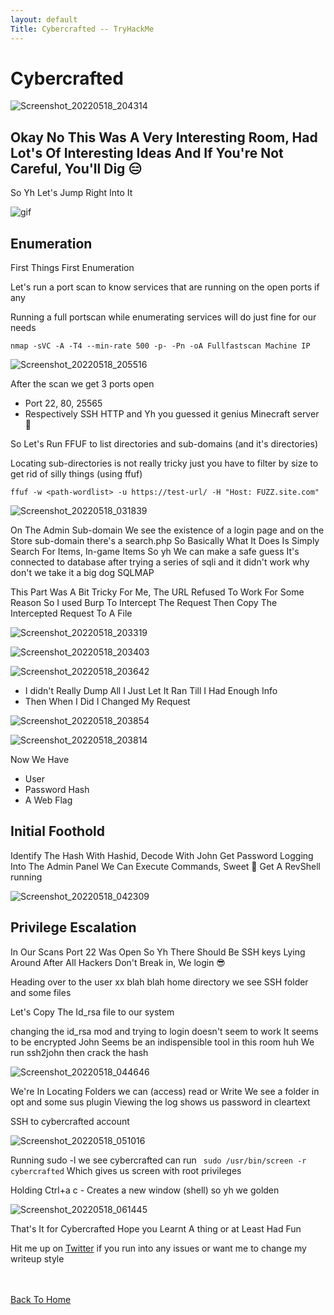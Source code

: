 ```yaml
---
layout: default
Title: Cybercrafted -- TryHackMe
---
```



# Cybercrafted
![Screenshot_20220518_204314](https://user-images.githubusercontent.com/24994796/169122394-6c2d46c9-f543-4ad8-ae79-ce1714dd58a6.png)

## Okay No This Was A Very Interesting Room, Had Lot's Of Interesting Ideas And If You're Not Careful, You'll Dig 😑
So Yh Let's Jump Right Into It

![gif](https://c.tenor.com/j3WSiehLt2AAAAAM/portal-jumps-into-a-random-portal.gif)

## Enumeration
First Things First Enumeration

Let's run a port scan to know services that are running on the open ports if any

Running a full portscan while enumerating services will do just fine for our needs

```nmap -sVC -A -T4 --min-rate 500 -p- -Pn -oA Fullfastscan Machine IP```

![Screenshot_20220518_205516](https://user-images.githubusercontent.com/24994796/169132700-c3dac022-f71b-4898-b4fb-3979b37e3d91.png)

After the scan we get 3 ports open
- Port 22, 80, 25565
- Respectively SSH HTTP and Yh you guessed it genius Minecraft server 🥸

So Let's Run FFUF to list directories and sub-domains (and it's directories)

Locating sub-directories is not really tricky just you have to filter by size to get rid of silly things (using ffuf)

``` ffuf -w <path-wordlist> -u https://test-url/ -H "Host: FUZZ.site.com" ```

![Screenshot_20220518_031839](https://user-images.githubusercontent.com/24994796/169140639-d888deb6-9786-4a9f-b659-57943d749e2a.png)

On The Admin Sub-domain We see the existence of a login page and on the Store sub-domain there's a search.php 
So Basically What It Does Is Simply Search For Items, In-game Items So yh We can make a safe guess It's connected to database after trying a series of sqli and it didn't work why don't we take it a big dog SQLMAP

This Part Was A Bit Tricky For Me, The URL Refused To Work For Some Reason So I used Burp To Intercept The Request Then Copy The Intercepted Request To A File 

![Screenshot_20220518_203319](https://user-images.githubusercontent.com/24994796/169142218-3e83586f-20d8-4b22-b63c-510b76cb941c.png)

![Screenshot_20220518_203403](https://user-images.githubusercontent.com/24994796/169142257-d781874c-223b-4178-ab7a-e8ffde3604f8.png)

![Screenshot_20220518_203642](https://user-images.githubusercontent.com/24994796/169142326-fe5af78f-4611-4e8e-9165-5ca533cac806.png)

- I didn't Really Dump All I Just Let It Ran Till I Had Enough Info
- Then When I Did I Changed My Request

![Screenshot_20220518_203854](https://user-images.githubusercontent.com/24994796/169142663-9a3862e1-a999-4c6e-ac29-5ee9ae5214d3.png)

![Screenshot_20220518_203814](https://user-images.githubusercontent.com/24994796/169142693-f491847e-d994-437b-a414-588177bedcfb.png)

Now We Have
- User
- Password Hash
- A Web Flag

## Initial Foothold

Identify The Hash With Hashid, Decode With John Get Password
Logging Into The Admin Panel We Can Execute Commands, Sweet 🤤
Get A RevShell running

![Screenshot_20220518_042309](https://user-images.githubusercontent.com/24994796/169144639-cf4debe7-7145-422e-9ac7-17f9037a4d41.png)

## Privilege Escalation

In Our Scans Port 22 Was Open So Yh There Should Be SSH keys Lying Around After All Hackers Don't Break in, We login 😎

Heading over to the user xx blah blah home directory we see SSH folder and some files 

Let's Copy The Id_rsa file to our system 

changing the id_rsa mod and trying to login doesn't seem to work 
It seems to be encrypted
John Seems be an indispensible tool in this room huh
We run ssh2john then crack the hash

![Screenshot_20220518_044646](https://user-images.githubusercontent.com/24994796/169145870-4b3ff6c6-5740-4de2-acc8-034897763743.png)

We're In 
Locating Folders we can (access) read or Write We see a folder in opt and some sus plugin
Viewing the log shows us password in cleartext 

SSH to cybercrafted account

![Screenshot_20220518_051016](https://user-images.githubusercontent.com/24994796/169146306-b7258bb2-c266-4891-8ccf-80c6e3831271.png)

Running sudo -l we see cybercrafted can run ``` sudo /usr/bin/screen -r cybercrafted```
Which gives us screen with root privileges

Holding Ctrl+a c - Creates a new window (shell) so yh we golden 

![Screenshot_20220518_061445](https://user-images.githubusercontent.com/24994796/169146909-2b68be9c-de6b-44d1-806d-ac56e86a38cd.png)

That's It for Cybercrafted Hope you Learnt A thing or at Least Had Fun

Hit me up on [Twitter](https://twitter.com/abdulmalik_ttg) if you run into any issues or want me to change my writeup style



<br> <br>
[Back To Home](../../index.md)
<br>
